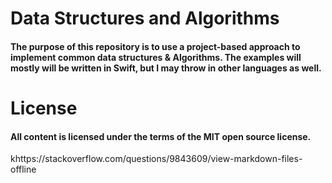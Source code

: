 # Data Structures and Algorithms 

#### The purpose of this repository is to use a project-based approach to implement common data structures & Algorithms. The examples will mostly will be written in Swift, but I may throw in other languages as well. 


# License
#### All content is licensed under the terms of the MIT open source license.
khttps://stackoverflow.com/questions/9843609/view-markdown-files-offline